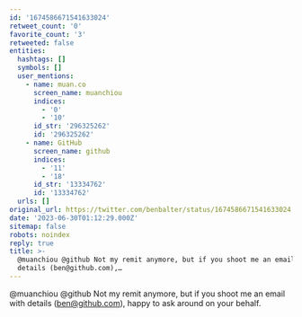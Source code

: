 ```yaml
---
id: '1674586671541633024'
retweet_count: '0'
favorite_count: '3'
retweeted: false
entities:
  hashtags: []
  symbols: []
  user_mentions:
    - name: muan.co
      screen_name: muanchiou
      indices:
        - '0'
        - '10'
      id_str: '296325262'
      id: '296325262'
    - name: GitHub
      screen_name: github
      indices:
        - '11'
        - '18'
      id_str: '13334762'
      id: '13334762'
  urls: []
original_url: https://twitter.com/benbalter/status/1674586671541633024
date: '2023-06-30T01:12:29.000Z'
sitemap: false
robots: noindex
reply: true
title: >-
  @muanchiou @github Not my remit anymore, but if you shoot me an email with
  details (ben@github.com),…
---
```


@muanchiou @github Not my remit anymore, but if you shoot me an email with details (ben@github.com), happy to ask around on your behalf.